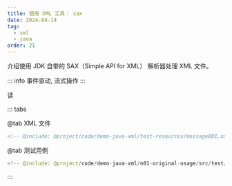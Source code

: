 ```yaml
---
title: 使用 XML 工具： sax
date: 2024-04-14
tag:
  - xml
  - java
order: 21
---
```


介绍使用 JDK 自带的 SAX（Simple API for XML） 解析器处理 XML 文件。

::: info
事件驱动, 流式操作
:::

<!-- more -->

<RepoLink path="/code/demo-java-xml/n01-original-usage/test/java/org/example/" />

读

::: tabs

@tab XML 文件

```xml
<!-- @include: @project/code/demo-java-xml/test-resources/message001.xml -->
```

@tab 测试用例

```java
<!-- @include: @project/code/demo-java-xml/n01-original-usage/src/test/java/org/example/XmlSaxReadTest.java -->
```

:::
